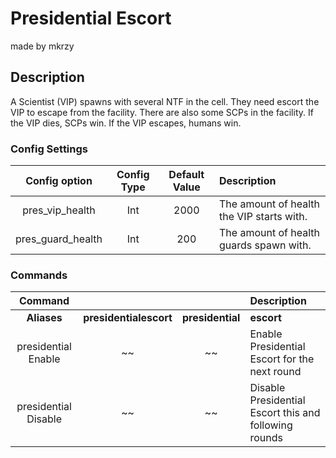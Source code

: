 Presidential Escort
======
made by mkrzy
## Description
A Scientist (VIP) spawns with several NTF in the cell. They need escort the VIP to escape from the facility. 
There are also some SCPs in the facility. If the VIP dies, SCPs win. If the VIP escapes, humans win.

### Config Settings
Config option | Config Type | Default Value | Description
:---: | :---: | :---: | :------
pres_vip_health | Int | 2000 | The amount of health the VIP starts with.
pres_guard_health | Int | 200 | The amount of health guards spawn with.

### Commands
  Command |  |  | Description
:---: | :---: | :---: | :------
**Aliases** | **presidentialescort** | **presidential** | **escort**
presidential Enable | ~~ | ~~ | Enable Presidential Escort for the next round
presidential Disable | ~~ | ~~ | Disable Presidential Escort this and following rounds


